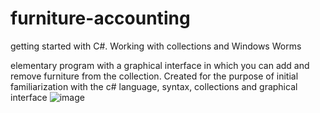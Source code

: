 # furniture-accounting
getting started with С#. Working with collections and Windows Worms


elementary program with a graphical interface in which you can add and remove furniture from the collection. Created for the purpose of initial familiarization with the c# language, syntax, collections and graphical interface
![image](https://user-images.githubusercontent.com/66881230/188309809-46c27714-0810-4b04-b52a-97de22e983a0.png)
